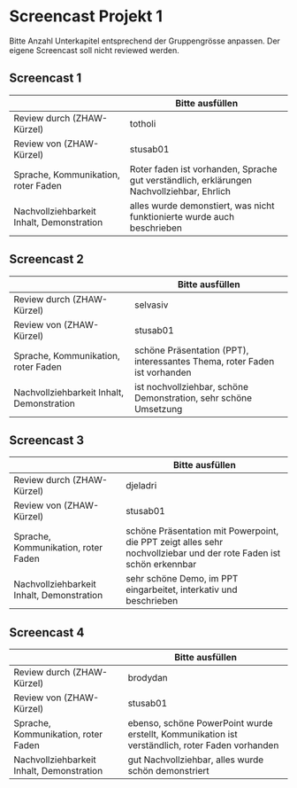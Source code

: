 ﻿# Screencast Projekt 1

Bitte Anzahl Unterkapitel entsprechend der Gruppengrösse anpassen. Der eigene Screencast soll nicht reviewed werden.

## Screencast 1

|       | Bitte ausfüllen |
|-------|-----------------|
| Review durch (ZHAW-Kürzel) |    totholi        |
| Review von (ZHAW-Kürzel) |       stusab01     |
| Sprache, Kommunikation, roter Faden | Roter faden ist vorhanden, Sprache gut verständlich, erklärungen Nachvollziehbar, Ehrlich |
| Nachvollziehbarkeit Inhalt, Demonstration | alles wurde demonstiert, was nicht funktionierte wurde auch beschrieben |

## Screencast 2

|       | Bitte ausfüllen |
|-------|-----------------|
| Review durch (ZHAW-Kürzel) |      selvasiv      |
| Review von (ZHAW-Kürzel) |    stusab01        |
| Sprache, Kommunikation, roter Faden | schöne Präsentation (PPT), interessantes Thema, roter Faden ist vorhanden |
| Nachvollziehbarkeit Inhalt, Demonstration | ist nochvollziehbar, schöne Demonstration, sehr schöne Umsetzung |

## Screencast 3

|       | Bitte ausfüllen |
|-------|-----------------|
| Review durch (ZHAW-Kürzel) |      djeladri      |
| Review von (ZHAW-Kürzel) |    stusab01        |
| Sprache, Kommunikation, roter Faden | schöne Präsentation mit Powerpoint, die PPT zeigt alles sehr nochvollziebar und der rote Faden ist schön erkennbar |
| Nachvollziehbarkeit Inhalt, Demonstration | sehr schöne Demo, im PPT eingarbeitet, interkativ und beschrieben |

## Screencast 4

|       | Bitte ausfüllen |
|-------|-----------------|
| Review durch (ZHAW-Kürzel) |      brodydan      |
| Review von (ZHAW-Kürzel) |    stusab01        |
| Sprache, Kommunikation, roter Faden | ebenso, schöne PowerPoint wurde erstellt, Kommunikation ist verständlich, roter Faden vorhanden |
| Nachvollziehbarkeit Inhalt, Demonstration | gut Nachvollziehbar,  alles wurde schön demonstriert|
